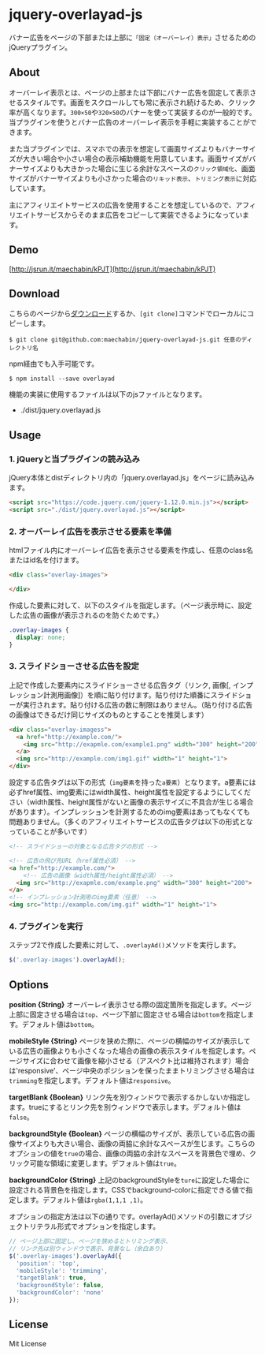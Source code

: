 # jquery-overlayad-js

バナー広告をページの下部または上部に`「固定（オーバーレイ）表示」`させるためのjQueryプラグイン。

## About

オーバーレイ表示とは、ページの上部または下部にバナー広告を固定して表示させるスタイルです。画面をスクロールしても常に表示され続けるため、クリック率が高くなります。`300×50`や`320×50`のバナーを使って実装するのが一般的です。当プラグインを使うとバナー広告のオーバーレイ表示を手軽に実装することができます。

また当プラグインでは、スマホでの表示を想定して画面サイズよりもバナーサイズが大きい場合や小さい場合の表示補助機能を用意しています。画面サイズがバナーサイズよりも大きかった場合に生じる余計なスペースの`クリック領域化`、画面サイズがバナーサイズよりも小さかった場合の`リキッド表示`、`トリミング表示`に対応しています。

主にアフィリエイトサービスの広告を使用することを想定しているので、アフィリエイトサービスからそのまま広告をコピーして実装できるようになっています。

## Demo

[http://jsrun.it/maechabin/kPJT](http://jsrun.it/maechabin/kPJT)

## Download

こちらのページから[ダウンロード](https://github.com/maechabin/jquery-overlayad-js/archive/master.zip)するか、`[git clone]`コマンドでローカルにコピーします。

```
$ git clone git@github.com:maechabin/jquery-overlayad-js.git 任意のディレクトリ名
```

npm経由でも入手可能です。

```
$ npm install --save overlayad
```

機能の実装に使用するファイルは以下のjsファイルとなります。
- ./dist/jquery.overlayad.js


## Usage

### 1. jQueryと当プラグインの読み込み

jQuery本体とdistディレクトリ内の「jquery.overlayad.js」をページに読み込みます。

```html
<script src="https://code.jquery.com/jquery-1.12.0.min.js"></script>
<script src="./dist/jquery.overlayad.js"></script>
```

### 2. オーバーレイ広告を表示させる要素を準備

htmlファイル内にオーバーレイ広告を表示させる要素を作成し、任意のclass名またはid名を付けます。

```html
<div class="overlay-images">

</div>
```

作成した要素に対して、以下のスタイルを指定します。（ページ表示時に、設定した広告の画像が表示されるのを防ぐためです。）
```css
.overlay-images {
  display: none;
}
```

### 3. スライドショーさせる広告を設定

上記で作成した要素内にスライドショーさせる広告タグ（リンク, 画像[, インプレッション計測用画像]）を順に貼り付けます。貼り付けた順番にスライドショーが実行されます。貼り付ける広告の数に制限はありません。（貼り付ける広告の画像はできるだけ同じサイズのものとすることを推奨します）

```html
<div class="overlay-imagess">
  <a href="http://example.com/">
    <img src="http://exapmle.com/example1.png" width="300" height="200">
  </a>
  <img src="http://example.com/img1.gif" width="1" height="1">
</div>
```

設定する広告タグは以下の形式（`img要素`を持った`a要素`）となります。a要素には必ずhref属性、img要素にはwidth属性、height属性を設定するようにしてください（width属性、height属性がないと画像の表示サイズに不具合が生じる場合があります）。インプレッションを計測するためのimg要素はあってもなくても問題ありません。（多くのアフィリエイトサービスの広告タグは以下の形式となっていることが多いです）

```html
<!-- スライドショーの対象となる広告タグの形式 -->

<!-- 広告の飛び先URL（href属性必須） -->
<a href="http://example.com/">
    <!-- 広告の画像（width属性/height属性必須） -->
  <img src="http://exapmle.com/example.png" width="300" height="200">
</a>
<!-- インプレッション計測用のimg要素（任意） -->
<img src="http://example.com/img.gif" width="1" height="1">
```

### 4. プラグインを実行

ステップ2で作成した要素に対して、`.overlayAd()`メソッドを実行します。

```javascript
$('.overlay-images').overlayAd();
```


## Options

**position {String}**
オーバーレイ表示させる際の固定箇所を指定します。ページ上部に固定させる場合は`top`、ページ下部に固定させる場合は`bottom`を指定します。デフォルト値は`bottom`。

**mobileStyle {String}**
ページを狭めた際に、ページの横幅のサイズが表示している広告の画像よりも小さくなった場合の画像の表示スタイルを指定します。ページサイズに合わせて画像を縮小させる（アスペクト比は維持されます）場合は'responsive'、ページ中央のポジションを保ったままトリミングさせる場合は`trimming`を指定します。デフォルト値は`responsive`。

**targetBlank {Boolean}**
リンク先を別ウィンドウで表示するかしないか指定します。trueにするとリンク先を別ウィンドウで表示します。デフォルト値は`false`。

**backgroundStyle {Boolean}**
ページの横幅のサイズが、表示している広告の画像サイズよりも大きい場合、画像の両脇に余計なスペースが生じます。こちらのオプションの値を`true`の場合、画像の両脇の余計なスペースを背景色で埋め、クリック可能な領域に変更します。デフォルト値は`true`。

**backgroundColor {String}**
上記のbackgroundStyleを`ture`に設定した場合に設定される背景色を指定します。CSSでbackground-colorに指定できる値で指定します。デフォルト値は`rgba(1,1,1 ,1)`。

オプションの指定方法は以下の通りです。overlayAd()メソッドの引数にオブジェクトリテラル形式でオプションを指定します。

```javascript
// ページ上部に固定し、ページを狭めるとトリミング表示、
// リンク先は別ウィンドウで表示、背景なし（余白あり）
$('.overlay-images').overlayAd({
  'position': 'top',
  'mobileStyle': 'trimming',
  'targetBlank': true,
  'backgroundStyle': false,
  'backgroundColor': 'none'
});
```

## License

Mit License
